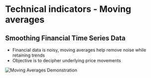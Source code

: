 # Technical indicators - Moving averages
## Smoothing Financial Time Series Data

- Financial data is noisy, moving averages help remove noise while retaining trends
- Objective is to decipher underlying price movements

![Moving Averages Demonstration](moving_averages.gif)
